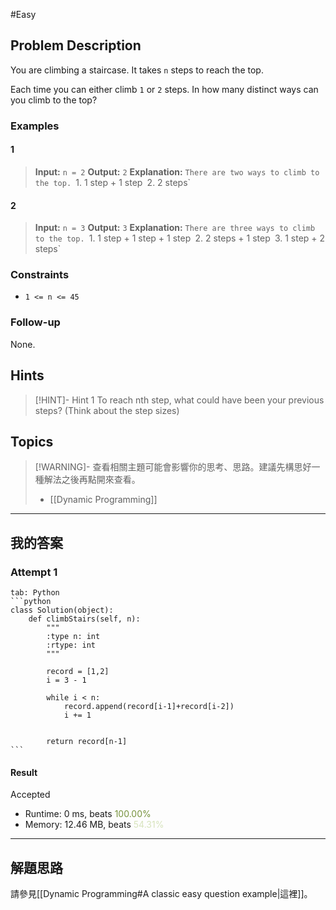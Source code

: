 #Easy
## Problem Description
You are climbing a staircase. It takes `n` steps to reach the top.

Each time you can either climb `1` or `2` steps. In how many distinct ways can you climb to the top?

### Examples
#### 1
> **Input:** `n = 2`
> **Output:** `2`
> **Explanation:** `There are two ways to climb to the top.
> `1. 1 step + 1 step`
> `2. 2 steps`
#### 2
> **Input:** `n = 3`
> **Output:** `3`
> **Explanation:** `There are three ways to climb to the top.
> `1. 1 step + 1 step + 1 step`
> `2. 2 steps + 1 step`
> `3. 1 step + 2 steps`

### Constraints
- `1 <= n <= 45`

### Follow-up
None.

## Hints
> [!HINT]- Hint 1
> To reach nth step, what could have been your previous steps? (Think about the step sizes)

## Topics
> [!WARNING]- 查看相關主題可能會影響你的思考、思路。建議先構思好一種解法之後再點開來查看。
> - [[Dynamic Programming]]

---
## 我的答案
### Attempt 1
~~~tabs
tab: Python
```python
class Solution(object):
    def climbStairs(self, n):
        """
        :type n: int
        :rtype: int
        """

        record = [1,2]
        i = 3 - 1

        while i < n:
            record.append(record[i-1]+record[i-2])
            i += 1


        return record[n-1]
```
~~~

#### Result
Accepted
- Runtime: $0$ ms, beats <font color="#76923c">100.00%</font>
- Memory: 12.46 MB, beats <font color="#d7e3bc">54.31%</font>

---
## 解題思路
請參見[[Dynamic Programming#A classic easy question example|這裡]]。
